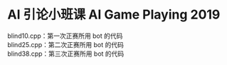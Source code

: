 # AI 引论小班课 AI Game Playing 2019

blind10.cpp：第一次正赛所用 bot 的代码 \
blind25.cpp：第二次正赛所用 bot 的代码 \
blind38.cpp：第三次正赛所用 bot 的代码
